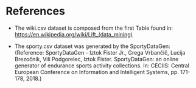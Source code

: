 # References

- The wiki.csv dataset is composed from the first Table found in: https://en.wikipedia.org/wiki/Lift_(data_mining)

- The sporty.csv dataset was generated by the SportyDataGen: (Reference: SportyDataGen - Iztok Fister Jr., Grega Vrbančič, Lucija Brezočnik, Vili Podgorelec, Iztok Fister. SportyDataGen: an online generator of endurance sports activity collections. In: CECIIS: Central European Conference on Information and Intelligent Systems, pp. 171-178, 2018.)
